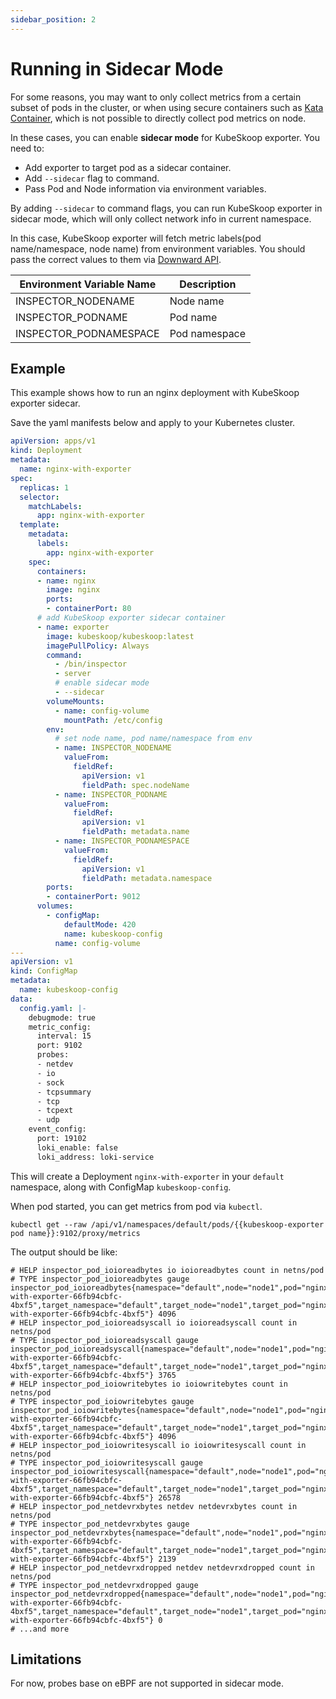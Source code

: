 ```yaml
---
sidebar_position: 2
---
```


# Running in Sidecar Mode

For some reasons, you may want to only collect metrics from a certain subset of pods in the cluster, or when using secure containers such as [Kata Container](https://katacontainers.io/), which is not possible to directly collect pod metrics on node.

In these cases, you can enable **sidecar mode** for KubeSkoop exporter. You need to:

- Add exporter to target pod as a sidecar container.
- Add `--sidecar` flag to command.
- Pass Pod and Node information via environment variables.

By adding `--sidecar` to command flags, you can run KubeSkoop exporter in sidecar mode, which will only collect network info in current namespace.

In this case, KubeSkoop exporter will fetch metric labels(pod name/namespace, node name) from environment variables. You should pass the correct values to them via [Downward API](https://kubernetes.io/docs/concepts/workloads/pods/downward-api/).

| Environment Variable Name | Description |
| ---  | ----------- |
| INSPECTOR_NODENAME |  Node name |
| INSPECTOR_PODNAME | Pod name |
| INSPECTOR_PODNAMESPACE | Pod namespace |

## Example

This example shows how to run an nginx deployment with KubeSkoop exporter sidecar.

Save the yaml manifests below and apply to your Kubernetes cluster.

```yaml
apiVersion: apps/v1
kind: Deployment
metadata:
  name: nginx-with-exporter
spec:
  replicas: 1
  selector:
    matchLabels:
      app: nginx-with-exporter
  template:
    metadata:
      labels:
        app: nginx-with-exporter
    spec:
      containers:
      - name: nginx
        image: nginx
        ports:
        - containerPort: 80
      # add KubeSkoop exporter sidecar container
      - name: exporter
        image: kubeskoop/kubeskoop:latest
        imagePullPolicy: Always
        command:
          - /bin/inspector
          - server
          # enable sidecar mode
          - --sidecar
        volumeMounts:
          - name: config-volume
            mountPath: /etc/config
        env:
          # set node name, pod name/namespace from env
          - name: INSPECTOR_NODENAME
            valueFrom:
              fieldRef:
                apiVersion: v1
                fieldPath: spec.nodeName
          - name: INSPECTOR_PODNAME
            valueFrom:
              fieldRef:
                apiVersion: v1
                fieldPath: metadata.name
          - name: INSPECTOR_PODNAMESPACE
            valueFrom:
              fieldRef:
                apiVersion: v1
                fieldPath: metadata.namespace
        ports:
        - containerPort: 9012
      volumes:
        - configMap:
            defaultMode: 420
            name: kubeskoop-config
          name: config-volume
---
apiVersion: v1
kind: ConfigMap
metadata:
  name: kubeskoop-config
data:
  config.yaml: |-
    debugmode: true
    metric_config:
      interval: 15
      port: 9102
      probes:
      - netdev
      - io
      - sock
      - tcpsummary
      - tcp
      - tcpext
      - udp
    event_config:
      port: 19102
      loki_enable: false
      loki_address: loki-service
```

This will create a Deployment `nginx-with-exporter` in your `default` namespace, along with ConfigMap `kubeskoop-config`.

When pod started, you can get metrics from pod via `kubectl`.

```shell
kubectl get --raw /api/v1/namespaces/default/pods/{{kubeskoop-exporter pod name}}:9102/proxy/metrics
```

The output should be like:

```plaintext
# HELP inspector_pod_ioioreadbytes io ioioreadbytes count in netns/pod
# TYPE inspector_pod_ioioreadbytes gauge
inspector_pod_ioioreadbytes{namespace="default",node="node1",pod="nginx-with-exporter-66fb94cbfc-4bxf5",target_namespace="default",target_node="node1",target_pod="nginx-with-exporter-66fb94cbfc-4bxf5"} 4096
# HELP inspector_pod_ioioreadsyscall io ioioreadsyscall count in netns/pod
# TYPE inspector_pod_ioioreadsyscall gauge
inspector_pod_ioioreadsyscall{namespace="default",node="node1",pod="nginx-with-exporter-66fb94cbfc-4bxf5",target_namespace="default",target_node="node1",target_pod="nginx-with-exporter-66fb94cbfc-4bxf5"} 3765
# HELP inspector_pod_ioiowritebytes io ioiowritebytes count in netns/pod
# TYPE inspector_pod_ioiowritebytes gauge
inspector_pod_ioiowritebytes{namespace="default",node="node1",pod="nginx-with-exporter-66fb94cbfc-4bxf5",target_namespace="default",target_node="node1",target_pod="nginx-with-exporter-66fb94cbfc-4bxf5"} 4096
# HELP inspector_pod_ioiowritesyscall io ioiowritesyscall count in netns/pod
# TYPE inspector_pod_ioiowritesyscall gauge
inspector_pod_ioiowritesyscall{namespace="default",node="node1",pod="nginx-with-exporter-66fb94cbfc-4bxf5",target_namespace="default",target_node="node1",target_pod="nginx-with-exporter-66fb94cbfc-4bxf5"} 26578
# HELP inspector_pod_netdevrxbytes netdev netdevrxbytes count in netns/pod
# TYPE inspector_pod_netdevrxbytes gauge
inspector_pod_netdevrxbytes{namespace="default",node="node1",pod="nginx-with-exporter-66fb94cbfc-4bxf5",target_namespace="default",target_node="node1",target_pod="nginx-with-exporter-66fb94cbfc-4bxf5"} 2139
# HELP inspector_pod_netdevrxdropped netdev netdevrxdropped count in netns/pod
# TYPE inspector_pod_netdevrxdropped gauge
inspector_pod_netdevrxdropped{namespace="default",node="node1",pod="nginx-with-exporter-66fb94cbfc-4bxf5",target_namespace="default",target_node="node1",target_pod="nginx-with-exporter-66fb94cbfc-4bxf5"} 0
# ...and more
```

## Limitations

For now, probes base on eBPF are not supported in sidecar mode.
